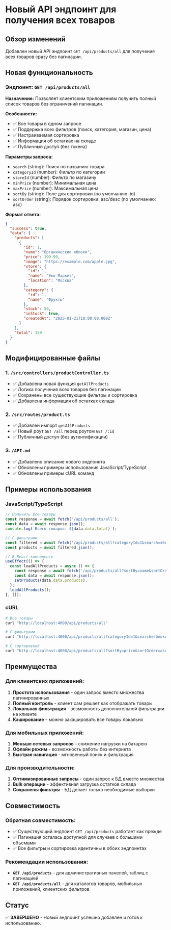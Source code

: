 # Новый API эндпоинт для получения всех товаров

## Обзор изменений

Добавлен новый API эндпоинт `GET /api/products/all` для получения всех товаров сразу без пагинации.

## Новая функциональность

### Эндпоинт: `GET /api/products/all`

**Назначение:** Позволяет клиентским приложениям получить полный список товаров без ограничений пагинации.

**Особенности:**
- ✅ Все товары в одном запросе
- ✅ Поддержка всех фильтров (поиск, категория, магазин, цена)
- ✅ Настраиваемая сортировка
- ✅ Информация об остатках на складе
- ✅ Публичный доступ (без токена)

**Параметры запроса:**
- `search` (string): Поиск по названию товара
- `categoryId` (number): Фильтр по категории
- `storeId` (number): Фильтр по магазину  
- `minPrice` (number): Минимальная цена
- `maxPrice` (number): Максимальная цена
- `sortBy` (string): Поле для сортировки (по умолчанию: id)
- `sortOrder` (string): Порядок сортировки: asc/desc (по умолчанию: asc)

**Формат ответа:**
```json
{
  "success": true,
  "data": {
    "products": [
      {
        "id": 1,
        "name": "Органические яблоки",
        "price": 199.99,
        "image": "https://example.com/apple.jpg",
        "store": {
          "id": 1,
          "name": "Эко Маркет",
          "location": "Москва"
        },
        "category": {
          "id": 1,
          "name": "Фрукты"
        },
        "stock": 50,
        "inStock": true,
        "createdAt": "2025-01-21T10:00:00.000Z"
      }
    ],
    "total": 150
  }
}
```

## Модифицированные файлы

### 1. `/src/controllers/productController.ts`
- ✅ Добавлена новая функция `getAllProducts`
- ✅ Логика получения всех товаров без пагинации
- ✅ Сохранены все существующие фильтры и сортировка
- ✅ Добавлена информация об остатках склада

### 2. `/src/routes/product.ts`
- ✅ Добавлен импорт `getAllProducts`
- ✅ Новый роут `GET /all` перед роутом `GET /:id`
- ✅ Публичный доступ (без аутентификации)

### 3. `/API.md`
- ✅ Добавлено описание нового эндпоинта
- ✅ Обновлены примеры использования JavaScript/TypeScript
- ✅ Обновлены примеры cURL команд

## Примеры использования

### JavaScript/TypeScript
```javascript
// Получить все товары
const response = await fetch('/api/products/all');
const data = await response.json();
console.log(`Всего товаров: ${data.data.total}`);

// С фильтрами
const filtered = await fetch('/api/products/all?categoryId=1&search=яблоки&sortBy=price');
const products = await filtered.json();

// В React компоненте
useEffect(() => {
  const loadAllProducts = async () => {
    const response = await fetch('/api/products/all?sortBy=name&sortOrder=asc');
    const data = await response.json();
    setProducts(data.data.products);
  };
  loadAllProducts();
}, []);
```

### cURL
```bash
# Все товары
curl "http://localhost:4000/api/products/all"

# С фильтрами
curl "http://localhost:4000/api/products/all?categoryId=1&search=яблоки"

# С сортировкой
curl "http://localhost:4000/api/products/all?sortBy=price&sortOrder=asc"
```

## Преимущества

### Для клиентских приложений:
1. **Простота использования** - один запрос вместо множества пагинированных
2. **Полный контроль** - клиент сам решает как отображать товары
3. **Локальная фильтрация** - возможность дополнительной фильтрации на клиенте
4. **Кэширование** - можно закэшировать все товары локально

### Для мобильных приложений:
1. **Меньше сетевых запросов** - снижение нагрузки на батарею
2. **Офлайн режим** - возможность работы без интернета
3. **Быстрая навигация** - мгновенный поиск и фильтрация

### Для производительности:
1. **Оптимизированные запросы** - один запрос к БД вместо множества
2. **Bulk операции** - эффективная загрузка остатков склада
3. **Сохранены фильтры** - БД делает только необходимые выборки

## Совместимость

### Обратная совместимость:
- ✅ Существующий эндпоинт `GET /api/products` работает как прежде
- ✅ Пагинация осталась доступной для случаев с большими объемами
- ✅ Все фильтры и сортировка идентичны в обоих эндпоинтах

### Рекомендации использования:
- **`GET /api/products`** - для административных панелей, таблиц с пагинацией
- **`GET /api/products/all`** - для каталогов товаров, мобильных приложений, клиентских фильтров

## Статус
✅ **ЗАВЕРШЕНО** - Новый эндпоинт успешно добавлен и готов к использованию.
